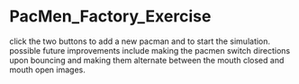 # PacMen_Factory_Exercise
click the two buttons to add a new pacman and to start the simulation.
possible future improvements include making the pacmen switch directions upon bouncing and making them alternate between the mouth closed and mouth open images.
